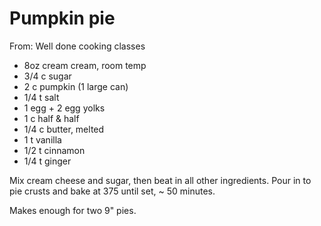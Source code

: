 # Pumpkin pie
From: Well done cooking classes

* 8oz cream cream, room temp
* 3/4 c sugar
* 2 c pumpkin (1 large can)
* 1/4 t salt
* 1 egg + 2 egg yolks
* 1 c half & half
* 1/4 c butter, melted
* 1 t vanilla
* 1/2 t cinnamon
* 1/4 t ginger

Mix cream cheese and sugar, then beat in all other ingredients.  Pour in to pie crusts and bake at 375 until set, ~ 50 minutes.

Makes enough for two 9" pies.

